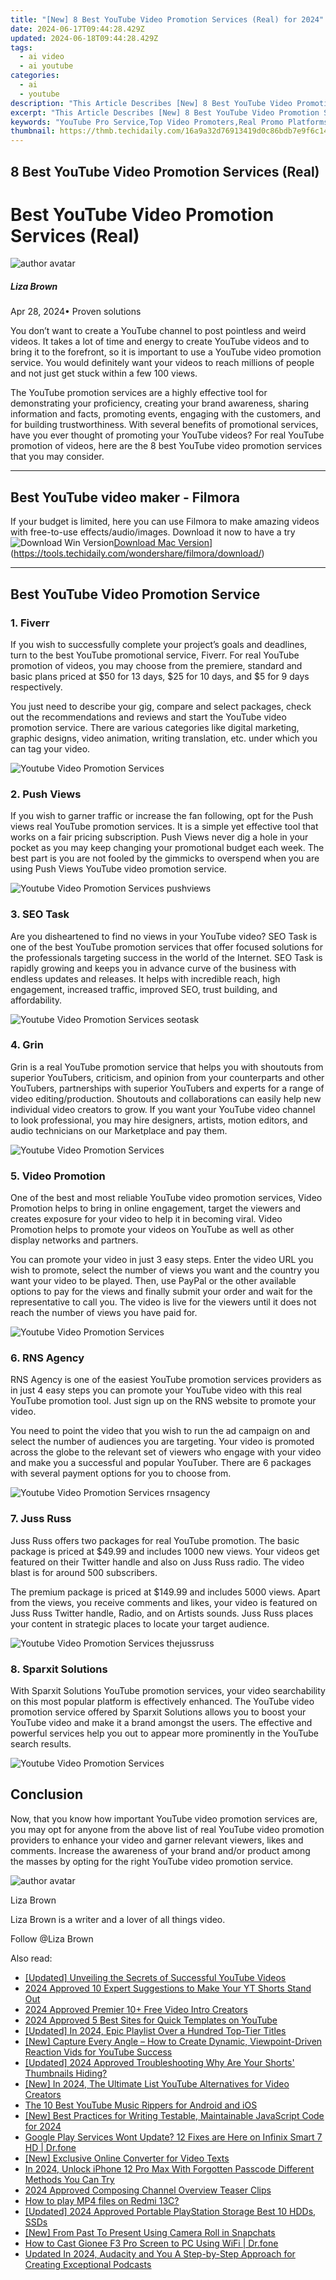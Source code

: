 ```yaml
---
title: "[New] 8 Best YouTube Video Promotion Services (Real) for 2024"
date: 2024-06-17T09:44:28.429Z
updated: 2024-06-18T09:44:28.429Z
tags:
  - ai video
  - ai youtube
categories:
  - ai
  - youtube
description: "This Article Describes [New] 8 Best YouTube Video Promotion Services (Real) for 2024"
excerpt: "This Article Describes [New] 8 Best YouTube Video Promotion Services (Real) for 2024"
keywords: "YouTube Pro Service,Top Video Promoters,Real Promo Platforms,Premium Vid Marketing,Expert Video Strategies,Lead Generation for Vids,Effective Ad Campaigns,Youtube Promo Service,Video Marketing Tips,Real Promo Solutions,Top Promo Platforms,Effective Video Promotion,Authentic Advertising,Best Promo Strategies"
thumbnail: https://thmb.techidaily.com/16a9a32d76913419d0c86bdb7e9f6c144de6a2f542078d64f1e735d5fee2f456.jpg
---
```


## 8 Best YouTube Video Promotion Services (Real)

# Best YouTube Video Promotion Services (Real)

![author avatar](https://lh5.googleusercontent.com/-AIMmjowaFs4/AAAAAAAAAAI/AAAAAAAAABc/Y5UmwDaI7HU/s250-c-k/photo.jpg)

##### Liza Brown

 Apr 28, 2024• Proven solutions

You don’t want to create a YouTube channel to post pointless and weird videos. It takes a lot of time and energy to create YouTube videos and to bring it to the forefront, so it is important to use a YouTube video promotion service. You would definitely want your videos to reach millions of people and not just get stuck within a few 100 views.

The YouTube promotion services are a highly effective tool for demonstrating your proficiency, creating your brand awareness, sharing information and facts, promoting events, engaging with the customers, and for building trustworthiness. With several benefits of promotional services, have you ever thought of promoting your YouTube videos? For real YouTube promotion of videos, here are the 8 best YouTube video promotion services that you may consider.

---

## Best YouTube video maker - Filmora

If your budget is limited, here you can use Filmora to make amazing videos with free-to-use effects/audio/images. Download it now to have a try![![Download Win Version](https://images.wondershare.com/filmora/guide/download-btn-win.jpg)](https://tools.techidaily.com/wondershare/filmora/download/)[Download Mac Version](https://images.wondershare.com/filmora/guide/download-btn-mac.jpg)](https://tools.techidaily.com/wondershare/filmora/download/)

---

## Best YouTube Video Promotion Service

### 1. Fiverr

If you wish to successfully complete your project’s goals and deadlines, turn to the best YouTube promotional service, Fiverr. For real YouTube promotion of videos, you may choose from the premiere, standard and basic plans priced at $50 for 13 days, $25 for 10 days, and $5 for 9 days respectively.

You just need to describe your gig, compare and select packages, check out the recommendations and reviews and start the YouTube video promotion service. There are various categories like digital marketing, graphic designs, video animation, writing translation, etc. under which you can tag your video.

![Youtube Video Promotion Services](https://images.wondershare.com/filmora/filmorapro/fiverr.jpg)

### 2. Push Views

If you wish to garner traffic or increase the fan following, opt for the Push views real YouTube promotion services. It is a simple yet effective tool that works on a fair pricing subscription. Push Views never dig a hole in your pocket as you may keep changing your promotional budget each week. The best part is you are not fooled by the gimmicks to overspend when you are using Push Views YouTube video promotion service.

![Youtube Video Promotion Services pushviews](https://images.wondershare.com/filmora/filmorapro/pushviews.jpg)

### 3. SEO Task

Are you disheartened to find no views in your YouTube video? SEO Task is one of the best YouTube promotion services that offer focused solutions for the professionals targeting success in the world of the Internet. SEO Task is rapidly growing and keeps you in advance curve of the business with endless updates and releases. It helps with incredible reach, high engagement, increased traffic, improved SEO, trust building, and affordability.

![Youtube Video Promotion Services seotask](https://images.wondershare.com/filmora/filmorapro/seotask.jpg)

### 4. Grin

Grin is a real YouTube promotion service that helps you with shoutouts from superior YouTubers, criticism, and opinion from your counterparts and other YouTubers, partnerships with superior YouTubers and experts for a range of video editing/production. Shoutouts and collaborations can easily help new individual video creators to grow. If you want your YouTube video channel to look professional, you may hire designers, artists, motion editors, and audio technicians on our Marketplace and pay them.

![Youtube Video Promotion Services](https://images.wondershare.com/filmora/filmorapro/grin.jpg)

### 5. Video Promotion

One of the best and most reliable YouTube video promotion services, Video Promotion helps to bring in online engagement, target the viewers and creates exposure for your video to help it in becoming viral. Video Promotion helps to promote your videos on YouTube as well as other display networks and partners.

You can promote your video in just 3 easy steps. Enter the video URL you wish to promote, select the number of views you want and the country you want your video to be played. Then, use PayPal or the other available options to pay for the views and finally submit your order and wait for the representative to call you. The video is live for the viewers until it does not reach the number of views you have paid for.

![Youtube Video Promotion Services](https://images.wondershare.com/filmora/filmorapro/videopromotion.jpg)

### 6. RNS Agency

RNS Agency is one of the easiest YouTube promotion services providers as in just 4 easy steps you can promote your YouTube video with this real YouTube promotion tool. Just sign up on the RNS website to promote your video.

You need to point the video that you wish to run the ad campaign on and select the number of audiences you are targeting. Your video is promoted across the globe to the relevant set of viewers who engage with your video and make you a successful and popular YouTuber. There are 6 packages with several payment options for you to choose from.

![Youtube Video Promotion Services rnsagency](https://images.wondershare.com/filmora/filmorapro/rnsagency.jpg)

### 7. Juss Russ

Juss Russ offers two packages for real YouTube promotion. The basic package is priced at $49.99 and includes 1000 new views. Your videos get featured on their Twitter handle and also on Juss Russ radio. The video blast is for around 500 subscribers.

The premium package is priced at $149.99 and includes 5000 views. Apart from the views, you receive comments and likes, your video is featured on Juss Russ Twitter handle, Radio, and on Artists sounds. Juss Russ places your content in strategic places to locate your target audience.

![Youtube Video Promotion Services thejussruss](https://images.wondershare.com/filmora/filmorapro/thejussruss.jpg)

### 8. Sparxit Solutions

With Sparxit Solutions YouTube promotion services, your video searchability on this most popular platform is effectively enhanced. The YouTube video promotion service offered by Sparxit Solutions allows you to boost your YouTube video and make it a brand amongst the users. The effective and powerful services help you out to appear more prominently in the YouTube search results.

![Youtube Video Promotion Services](https://images.wondershare.com/filmora/filmorapro/sparxitsolutions.jpg)

## Conclusion

Now, that you know how important YouTube video promotion services are, you may opt for anyone from the above list of real YouTube video promotion providers to enhance your video and garner relevant viewers, likes and comments. Increase the awareness of your brand and/or product among the masses by opting for the right YouTube video promotion service.

![author avatar](https://lh5.googleusercontent.com/-AIMmjowaFs4/AAAAAAAAAAI/AAAAAAAAABc/Y5UmwDaI7HU/s250-c-k/photo.jpg)

Liza Brown

Liza Brown is a writer and a lover of all things video.

Follow @Liza Brown


<ins class="adsbygoogle"
     style="display:block"
     data-ad-format="autorelaxed"
     data-ad-client="ca-pub-7571918770474297"
     data-ad-slot="1223367746"></ins>



<ins class="adsbygoogle"
     style="display:block"
     data-ad-client="ca-pub-7571918770474297"
     data-ad-slot="8358498916"
     data-ad-format="auto"
     data-full-width-responsive="true"></ins>

<span class="atpl-alsoreadstyle">Also read:</span>
<div><ul>
<li><a href="https://youtube-data.techidaily.com/ed-unveiling-the-secrets-of-successful-youtube-videos/"><u>[Updated] Unveiling the Secrets of Successful YouTube Videos</u></a></li>
<li><a href="https://youtube-data.techidaily.com/approved-10-expert-suggestions-to-make-your-yt-shorts-stand-out/"><u>2024 Approved  10 Expert Suggestions to Make Your YT Shorts Stand Out</u></a></li>
<li><a href="https://youtube-data.techidaily.com/approved-premier-10plus-free-video-intro-creators/"><u>2024 Approved  Premier 10+ Free Video Intro Creators</u></a></li>
<li><a href="https://youtube-data.techidaily.com/approved-5-best-sites-for-quick-templates-on-youtube/"><u>2024 Approved  5 Best Sites for Quick Templates on YouTube</u></a></li>
<li><a href="https://youtube-data.techidaily.com/ed-in-2024-epic-playlist-over-a-hundred-top-tier-titles/"><u>[Updated] In 2024, Epic Playlist  Over a Hundred Top-Tier Titles</u></a></li>
<li><a href="https://youtube-data.techidaily.com/apture-every-angle-how-to-create-dynamic-viewpoint-driven-reaction-vids-for-youtube-success/"><u>[New] Capture Every Angle – How to Create Dynamic, Viewpoint-Driven Reaction Vids for YouTube Success</u></a></li>
<li><a href="https://youtube-data.techidaily.com/ed-2024-approved-troubleshooting-why-are-your-shorts-thumbnails-hiding/"><u>[Updated] 2024 Approved  Troubleshooting  Why Are Your Shorts' Thumbnails Hiding?</u></a></li>
<li><a href="https://youtube-data.techidaily.com/n-2024-the-ultimate-list-youtube-alternatives-for-video-creators/"><u>[New] In 2024, The Ultimate List  YouTube Alternatives for Video Creators</u></a></li>
<li><a href="https://youtube-data.techidaily.com/0-best-youtube-music-rippers-for-android-and-ios/"><u>The 10 Best YouTube Music Rippers for Android and iOS</u></a></li>
<li><a href="https://facebook-video-footage.techidaily.com/new-best-practices-for-writing-testable-maintainable-javascript-code-for-2024/"><u>[New] Best Practices for Writing Testable, Maintainable JavaScript Code for 2024</u></a></li>
<li><a href="https://howto.techidaily.com/google-play-services-wont-update-12-fixes-are-here-on-infinix-smart-7-hd-drfone-by-drfone-fix-android-problems-fix-android-problems/"><u>Google Play Services Wont Update? 12 Fixes are Here on Infinix Smart 7 HD | Dr.fone</u></a></li>
<li><a href="https://youtube-help.techidaily.com/new-exclusive-online-converter-for-video-texts/"><u>[New] Exclusive Online Converter for Video Texts</u></a></li>
<li><a href="https://ios-unlock.techidaily.com/in-2024-unlock-iphone-12-pro-max-with-forgotten-passcode-different-methods-you-can-try-by-drfone-ios/"><u>In 2024, Unlock iPhone 12 Pro Max With Forgotten Passcode Different Methods You Can Try</u></a></li>
<li><a href="https://youtube-clips.techidaily.com/2024-approved-composing-channel-overview-teaser-clips/"><u>2024 Approved  Composing Channel Overview Teaser Clips</u></a></li>
<li><a href="https://blog-min.techidaily.com/how-to-play-mp4-files-on-redmi-13c-by-aiseesoft-video-converter-play-mp4-on-android/"><u>How to play MP4 files on Redmi 13C?</u></a></li>
<li><a href="https://screen-activity-recording.techidaily.com/updated-2024-approved-portable-playstation-storage-best-10-hdds-ssds/"><u>[Updated] 2024 Approved  Portable PlayStation Storage  Best 10 HDDs, SSDs</u></a></li>
<li><a href="https://snapchat-videos.techidaily.com/new-from-past-to-present-using-camera-roll-in-snapchats/"><u>[New] From Past To Present  Using Camera Roll in Snapchats</u></a></li>
<li><a href="https://screen-mirror.techidaily.com/how-to-cast-gionee-f3-pro-screen-to-pc-using-wifi-drfone-by-drfone-android/"><u>How to Cast Gionee F3 Pro Screen to PC Using WiFi | Dr.fone</u></a></li>
<li><a href="https://sound-tweaking.techidaily.com/updated-in-2024-audacity-and-you-a-step-by-step-approach-for-creating-exceptional-podcasts/"><u>Updated In 2024, Audacity and You A Step-by-Step Approach for Creating Exceptional Podcasts</u></a></li>
</ul></div>
